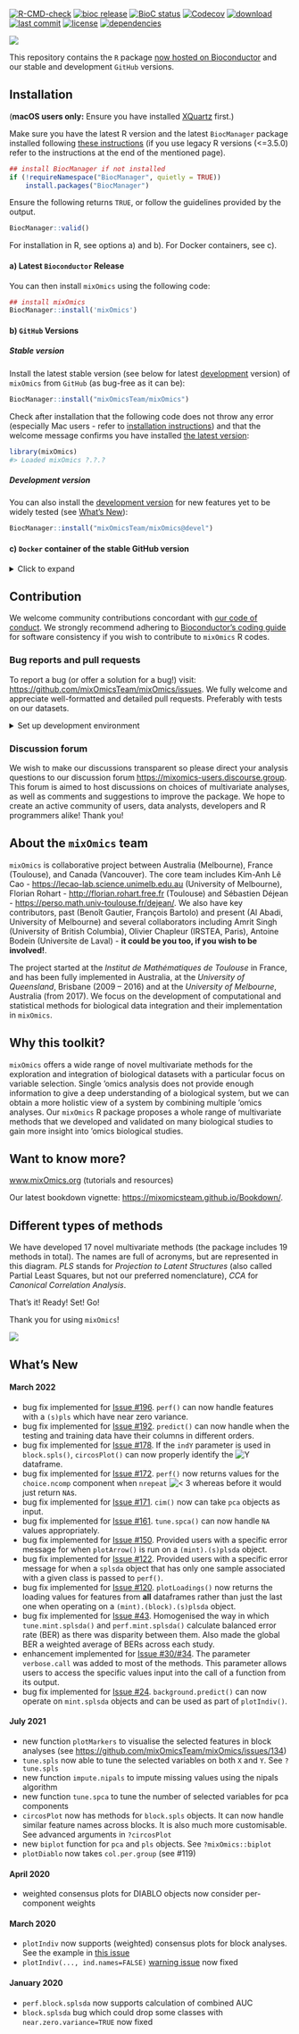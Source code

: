 
<!-- PLEASE DO NOT EDIT ./README.md BY HAND, EDIT ./inst/README.Rmd AND RENDER TO CREATE ./README.md -->

[![R-CMD-check](https://github.com/mixOmicsteam/mixOmics/workflows/actions.yml/badge.svg)](https://github.com/mixOmicsteam/mixOmics/actions)
[![bioc release](https://img.shields.io/badge/bioc%20release-6.20.0-green.svg)](https://www.bioconductor.org/packages/mixOmics)
[![BioC status](http://www.bioconductor.org/shields/build/release/bioc/mixOmics.svg)](https://bioconductor.org/checkResults/release/bioc-LATEST/mixOmics)
[![Codecov](https://app.codecov.io/gh/mixOmicsTeam/mixOmics/branch/master/graph/badge.svg)](https://app.codecov.io/gh/mixOmicsTeam/mixOmics)
[![download](http://www.bioconductor.org/shields/downloads/release/mixOmics.svg)](https://bioconductor.org/packages/stats/bioc/mixOmics)
[![last commit](https://img.shields.io/github/last-commit/mixOmicsTeam/mixOmics.svg)](https://github.com/mixOmicsTeam/mixOmics/commits/master)
[![license](https://img.shields.io/badge/license-GPL%20(%3E=%202)-lightgrey.svg)](https://choosealicense.com/)
[![dependencies](http://bioconductor.org/shields/dependencies/release/mixOmics.svg)](http://bioconductor.org/packages/release/bioc/html/mixOmics.html#since)

![](http://mixomics.org/wp-content/uploads/2019/07/MixOmics-Logo-1.png)

This repository contains the `R` package [now hosted on
Bioconductor](http://bioconductor.org/packages/release/bioc/html/mixOmics.html)
and our stable and development `GitHub` versions.

## Installation

(**macOS users only:** Ensure you have installed
[XQuartz](https://www.xquartz.org/) first.)

Make sure you have the latest R version and the latest `BiocManager`
package installed following [these
instructions](https://www.bioconductor.org/install/) (if you use legacy
R versions (\<=3.5.0) refer to the instructions at the end of the
mentioned page).

``` r
## install BiocManager if not installed
if (!requireNamespace("BiocManager", quietly = TRUE))
    install.packages("BiocManager")
```

Ensure the following returns `TRUE`, or follow the guidelines provided
by the output.

``` r
BiocManager::valid()
```

For installation in R, see options a) and b). For Docker containers, see
c).

#### a) Latest `Bioconductor` Release

You can then install `mixOmics` using the following code:

``` r
## install mixOmics
BiocManager::install('mixOmics')
```

#### b) `GitHub` Versions

##### Stable version

Install the latest stable version (see below for latest
[development](https://github.com/ajabadi/mixOmics#development-version)
version) of `mixOmics` from `GitHub` (as bug-free as it can be):

``` r
BiocManager::install("mixOmicsTeam/mixOmics") 
```

Check after installation that the following code does not throw any
error (especially Mac users - refer to [installation
instructions](#installation)) and that the welcome message confirms you
have installed [the latest
version](https://github.com/mixOmicsTeam/mixOmics/blob/master/DESCRIPTION#L4):

``` r
library(mixOmics) 
#> Loaded mixOmics ?.?.?
```

##### Development version

You can also install the [development
version](https://github.com/mixOmicsTeam/mixOmics/blob/devel/DESCRIPTION#L4)
for new features yet to be widely tested (see [What’s
New](/https://github.com/ajabadi/mixOmics#whats-new)):

``` r
BiocManager::install("mixOmicsTeam/mixOmics@devel")
```

#### c) `Docker` container of the stable GitHub version

<details>
<summary>
Click to expand
</summary>

**Note: this requires root privileges**

1)  Install Docker following instructions at
    <https://docs.docker.com/docker-for-mac/install/>

**if your OS is not compatible with the latest version** download an
older version of Docker from the following link:

-   MacOS: <https://docs.docker.com/docker-for-mac/release-notes/>
-   Windows: <https://docs.docker.com/docker-for-windows/release-notes/>

Then open your system’s command line interface (e.g. Terminal for MacOS
and Command Promot for Windows) for the following steps.

**MacOS users only:** you will need to launch Docker Desktop to activate
your root privileges before running any docker commands from the command
line.

2)  Pull mixOmics container

``` bash
docker pull mixomicsteam/mixomics
```

3)  Ensure it is installed

The following command lists the running images:

``` bash
docker images
```

This lists the installed images. The output should be something similar
to the following:

    $ docker images 
      > REPOSITORY                       TAG       IMAGE ID       CREATED         SIZE
      > mixomicsteam/mixomics            latest    e755393ac247   2 weeks ago     4.38GB

4)  Active the container

Running the following command activates the container. You must change
`your_password` to a custom password of your own. You can also customise
ports (8787:8787) if desired/necessary. see
<https://docs.docker.com/config/containers/container-networking/> for
details.

``` bash
docker run -e PASSWORD=your_password --rm -p 8787:8787 mixomicsteam/mixomics
```

5)  Run

In your web browser, go to `http://localhost:8787/` (change port if
necessary) and login with the following credentials:

*username*: rstudio  
*password*: (your_password set in step 4)

6)  Inspect/stop

The following command lists the running containers:

``` bash
sudo docker ps
```

The output should be something similar to the following:

``` bash
$ sudo docker ps
  > CONTAINER ID   IMAGE                   COMMAND   CREATED         STATUS         PORTS                    NAMES
  > f14b0bc28326   mixomicsteam/mixomics   "/init"   7 minutes ago   Up 7 minutes   0.0.0.0:8787->8787/tcp   compassionate_mestorf
```

The listed image ID can then be used to stop the container (here
`f14b0bc28326`)

``` bash
docker stop f14b0bc28326
```

</details>

## Contribution

We welcome community contributions concordant with [our code of
conduct](https://github.com/mixOmicsTeam/mixOmics/blob/master/CODE_OF_CONDUCT.md).
We strongly recommend adhering to [Bioconductor’s coding
guide](https://bioconductor.org/developers/how-to/coding-style/) for
software consistency if you wish to contribute to `mixOmics` R codes.

### Bug reports and pull requests

To report a bug (or offer a solution for a bug!) visit:
<https://github.com/mixOmicsTeam/mixOmics/issues>. We fully welcome and
appreciate well-formatted and detailed pull requests. Preferably with
tests on our datasets.

<details>
<summary>
Set up development environment
</summary>

-   Install the latest version of R
-   Install RStudio
-   Clone this repo, checkout master branch, pull origin and then run:

``` r
install.packages("renv", Ncpus=4)
install.packages("devtools", Ncpus=4)

# restore the renv environment
renv::restore()

# or to initialise renv
# renv::init(bioconductor = TRUE)

# update the renv environment if needed
# renv::snapshot()

# test installation
devtools::install()
devtools::test()

# complete package check (takes a while)
devtools::check()
```

</details>

### Discussion forum

We wish to make our discussions transparent so please direct your
analysis questions to our discussion forum
<https://mixomics-users.discourse.group>. This forum is aimed to host
discussions on choices of multivariate analyses, as well as comments and
suggestions to improve the package. We hope to create an active
community of users, data analysts, developers and R programmers alike!
Thank you!

## About the `mixOmics` team

`mixOmics` is collaborative project between Australia (Melbourne),
France (Toulouse), and Canada (Vancouver). The core team includes
Kim-Anh Lê Cao - <https://lecao-lab.science.unimelb.edu.au> (University
of Melbourne), Florian Rohart - <http://florian.rohart.free.fr>
(Toulouse) and Sébastien Déjean -
<https://perso.math.univ-toulouse.fr/dejean/>. We also have key
contributors, past (Benoît Gautier, François Bartolo) and present (Al
Abadi, University of Melbourne) and several collaborators including
Amrit Singh (University of British Columbia), Olivier Chapleur (IRSTEA,
Paris), Antoine Bodein (Universite de Laval) - **it could be you too, if
you wish to be involved!**.

The project started at the *Institut de Mathématiques de Toulouse* in
France, and has been fully implemented in Australia, at the *University
of Queensland*, Brisbane (2009 – 2016) and at the *University of
Melbourne*, Australia (from 2017). We focus on the development of
computational and statistical methods for biological data integration
and their implementation in `mixOmics`.

## Why this toolkit?

`mixOmics` offers a wide range of novel multivariate methods for the
exploration and integration of biological datasets with a particular
focus on variable selection. Single ’omics analysis does not provide
enough information to give a deep understanding of a biological system,
but we can obtain a more holistic view of a system by combining multiple
’omics analyses. Our `mixOmics` R package proposes a whole range of
multivariate methods that we developed and validated on many biological
studies to gain more insight into ’omics biological studies.

## Want to know more?

www.mixOmics.org (tutorials and resources)

Our latest bookdown vignette:
<https://mixomicsteam.github.io/Bookdown/>.

## Different types of methods

We have developed 17 novel multivariate methods (the package includes 19
methods in total). The names are full of acronyms, but are represented
in this diagram. *PLS* stands for *Projection to Latent Structures*
(also called Partial Least Squares, but not our preferred nomenclature),
*CCA* for *Canonical Correlation Analysis*.

That’s it! Ready! Set! Go!

Thank you for using `mixOmics`!

![](http://mixomics.org/wp-content/uploads/2012/04/framework-mixOmics-June2016.jpg)

## What’s New

#### March 2022

-   bug fix implemented for [Issue
    \#196](https://github.com/mixOmicsTeam/mixOmics/issues/196).
    `perf()` can now handle features with a `(s)pls` which have near
    zero variance.
-   bug fix implemented for [Issue
    \#192](https://github.com/mixOmicsTeam/mixOmics/issues/192).
    `predict()` can now handle when the testing and training data have
    their columns in different orders.
-   bug fix implemented for [Issue
    \#178](https://github.com/mixOmicsTeam/mixOmics/issues/178). If the
    `indY` parameter is used in `block.spls()`, `circosPlot()` can now
    properly identify the
    ![Y](https://latex.codecogs.com/png.image?%5Cdpi%7B110%7D&space;%5Cbg_white&space;Y "Y")
    dataframe.
-   bug fix implemented for [Issue
    \#172](https://github.com/mixOmicsTeam/mixOmics/issues/172).
    `perf()` now returns values for the `choice.ncomp` component when
    `nrepeat`
    ![\< 3](https://latex.codecogs.com/png.image?%5Cdpi%7B110%7D&space;%5Cbg_white&space;%3C%203 "< 3")
    whereas before it would just return `NA`s.
-   bug fix implemented for [Issue
    \#171](https://github.com/mixOmicsTeam/mixOmics/issues/171). `cim()`
    now can take `pca` objects as input.
-   bug fix implemented for [Issue
    \#161](https://github.com/mixOmicsTeam/mixOmics/issues/161).
    `tune.spca()` can now handle `NA` values appropriately.
-   bug fix implemented for [Issue
    \#150](https://github.com/mixOmicsTeam/mixOmics/issues/150).
    Provided users with a specific error message for when `plotArrow()`
    is run on a `(mint).(s)plsda` object.
-   bug fix implemented for [Issue
    \#122](https://github.com/mixOmicsTeam/mixOmics/issues/122).
    Provided users with a specific error message for when a `splsda`
    object that has only one sample associated with a given class is
    passed to `perf()`.
-   bug fix implemented for [Issue
    \#120](https://github.com/mixOmicsTeam/mixOmics/issues/120).
    `plotLoadings()` now returns the loading values for features from
    **all** dataframes rather than just the last one when operating on a
    `(mint).(block).(s)plsda` object.
-   bug fix implemented for [Issue
    \#43](https://github.com/mixOmicsTeam/mixOmics/issues/43).
    Homogenised the way in which `tune.mint.splsda()` and
    `perf.mint.splsda()` calculate balanced error rate (BER) as there
    was disparity between them. Also made the global BER a weighted
    average of BERs across each study.
-   enhancement implemented for [Issue
    \#30/#34](https://github.com/mixOmicsTeam/mixOmics/issues/34). The
    parameter `verbose.call` was added to most of the methods. This
    parameter allows users to access the specific values input into the
    call of a function from its output.
-   bug fix implemented for [Issue
    \#24](https://github.com/mixOmicsTeam/mixOmics/issues/24).
    `background.predict()` can now operate on `mint.splsda` objects and
    can be used as part of `plotIndiv()`.

#### July 2021

-   new function `plotMarkers` to visualise the selected features in
    block analyses (see
    <https://github.com/mixOmicsTeam/mixOmics/issues/134>)
-   `tune.spls` now able to tune the selected variables on both `X` and
    `Y`. See `?tune.spls`
-   new function `impute.nipals` to impute missing values using the
    nipals algorithm
-   new function `tune.spca` to tune the number of selected variables
    for pca components
-   `circosPlot` now has methods for `block.spls` objects. It can now
    handle similar feature names across blocks. It is also much more
    customisable. See advanced arguments in `?circosPlot`
-   new `biplot` function for `pca` and `pls` objects. See
    `?mixOmics::biplot`
-   `plotDiablo` now takes `col.per.group` (see \#119)

#### April 2020

-   weighted consensus plots for DIABLO objects now consider
    per-component weights

#### March 2020

-   `plotIndiv` now supports (weighted) consensus plots for block
    analyses. See the example in [this
    issue](https://github.com/mixOmicsTeam/mixOmics/issues/57)
-   `plotIndiv(..., ind.names=FALSE)` [warning
    issue](https://github.com/mixOmicsTeam/mixOmics/issues/59) now fixed

#### January 2020

-   `perf.block.splsda` now supports calculation of combined AUC
-   `block.splsda` bug which could drop some classes with
    `near.zero.variance=TRUE` now fixed
